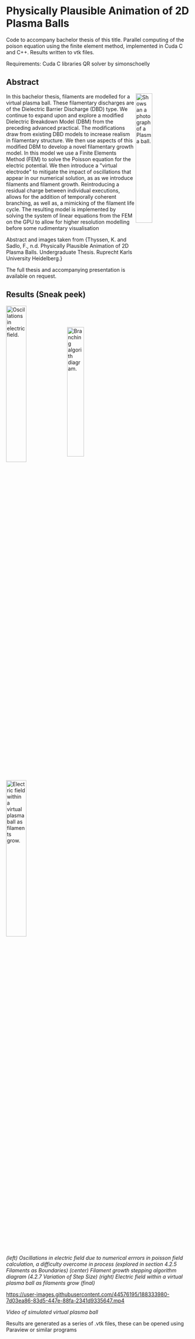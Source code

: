 <h1>Physically Plausible Animation of 2D Plasma Balls</h1>

Code to accompany bachelor thesis of this title. Parallel computing of the poison equation using the finite element method, implemented in Cuda C and C++. Results written to vtk files.

Requirements: 
Cuda C libraries
QR solver by simonschoelly
  
<h2>Abstract</h2>
<img width="30%" align="right" alt="Shows an a photograph of a Plasma ball." src="https://user-images.githubusercontent.com/44576195/187530672-32a3c359-6b72-4bdf-b1f3-c2db5a2888ae.jpg"><p>
In this bachelor thesis, filaments are modelled for a virtual plasma ball. These filamentary discharges are of the Dielectric Barrier Discharge (DBD) type. We continue to expand upon and explore a modified Dielectric Breakdown Model (DBM) from the
preceding advanced practical. The modifications draw from existing DBD models to
increase realism in filamentary structure.
We then use aspects of this modified DBM to develop a novel filamentary growth
model. In this model we use a Finite Elements Method (FEM) to solve the Poisson
equation for the electric potential. We then introduce a "virtual electrode" to mitigate
the impact of oscillations that appear in our numerical solution, as as we introduce
filaments and filament growth.
Reintroducing a residual charge between individual executions, allows for the addition
of temporally coherent branching, as well as, a mimicking of the filament life cycle.
The resulting model is implemented by solving the system of linear equations from the
FEM on the GPU to allow for higher resolution modelling before some rudimentary
visualisation</p>
Abstract and images taken from {Thyssen, K. and Sadlo, F., n.d. Physically Plausible Animation of 2D Plasma Balls. Undergraduate Thesis. Ruprecht Karls University Heidelberg.}
  
The full thesis and accompanying presentation is available on request.

<h2>Results (Sneak peek)</h2>

<img width="33%" align="center" alt="Oscillations in electric field." src="https://user-images.githubusercontent.com/44576195/188334042-6095fbad-0fb3-4c2c-b12e-d7f9666426ed.png"><img width="30%" align="center" alt="Branching algorith diagram." src="https://user-images.githubusercontent.com/44576195/188334283-61f9b3f7-8e0a-4483-aec3-9fc5544f0108.png"><img width="33%" align="center" alt="Electric field within a virtual plasma ball as filaments grow." src="https://user-images.githubusercontent.com/44576195/188333509-ba388b07-c0c4-4c17-a565-3c32eddab41e.png">
</br>
<em>(left) Oscillations in electric field due to numerical errrors in poisson field calculation, a difficulty overcome in process (explored in section 4.2.5 Filaments as Boundaries)</em>
<em> (center) Filament growth stepping algorithm diagram (4.2.7 Variation of Step Size)</em>
<em> (right) Electric field within a virtual plasma ball as filaments grow (final) </em>
  
https://user-images.githubusercontent.com/44576195/188333980-7d03ea86-83d5-447e-88fa-2341d9335647.mp4

<em>Video of simulated virtual plasma ball</em>


Results are generated as a series of .vtk files, these can be opened using Paraview or similar programs
